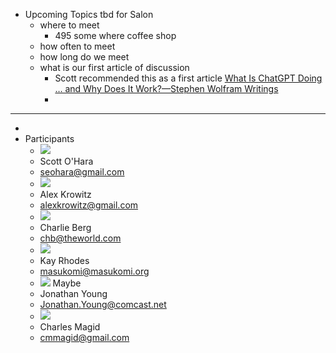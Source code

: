 - Upcoming Topics tbd for Salon
	- where to meet
		- 495 some where coffee shop
	- how often to meet
	- how long do we meet
	- what is our first article of discussion
		- Scott recommended this as a first article [What Is ChatGPT Doing … and Why Does It Work?—Stephen Wolfram Writings](https://writings.stephenwolfram.com/2023/02/what-is-chatgpt-doing-and-why-does-it-work/)
		-
- ----
-
- Participants
	- ![](https://lh3.googleusercontent.com/contacts/ANvYiodHc202xpBzr-2YNpqJkUJiw5Kg_EpGoV0RUuCG2Bxc6ILysuT-=s48-p)
	- Scott O'Hara
	- seohara@gmail.com
	- ![](https://lh3.googleusercontent.com/contacts/ANvYioc896UpK1gWKEeStpvMz3-DWYehrdDFA3a-rk8qExFLNAjfc54x=s48-p)
	- Alex Krowitz
	- alexkrowitz@gmail.com
	- ![](https://lh3.googleusercontent.com/a-/ACB-R5RyyCT1iYWvMfpl0Gb9p1fhmkNAMzMpBXnnyEjv=s48-p)
	- Charlie Berg
	- chb@theworld.com
	- ![](https://lh3.googleusercontent.com/contacts/ANvYiocs04U89TzNyUkRLPYlB8JAP6e_i8ahC8XIONsacG_YWo8HOTbY=s48-p)
	- Kay Rhodes
	- masukomi@masukomi.org
	- ![](https://lh3.googleusercontent.com/contacts/ANvYiodX6Y8MwzHCpL-xCDOrJA9hjQGJp-Ijm4okn8QomCikkj-cNu9W=s48-p) 
	  Maybe
	- Jonathan Young
	- Jonathan.Young@comcast.net
	- ![](https://lh3.googleusercontent.com/a/AGNmyxbejZzbxRB0lK__6H8Nk7CgykpytkMWFbPt1XtA0vM=s48-p)
	- Charles Magid
	- cmmagid@gmail.com